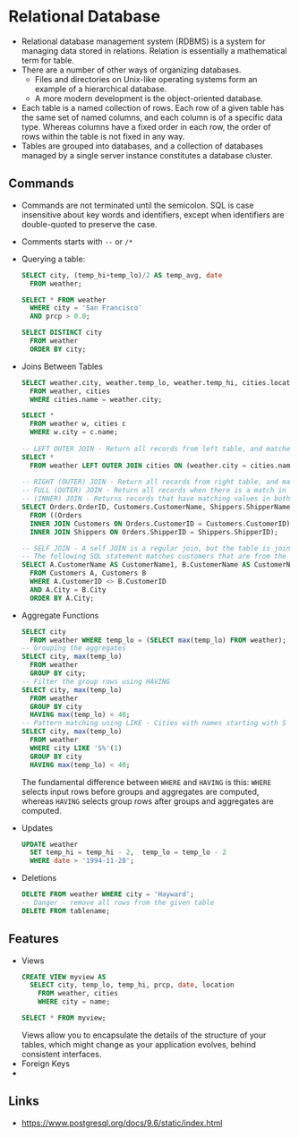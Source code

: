  # Relational Database
- Relational database management system (RDBMS) is a system for managing data stored in relations. Relation is essentially a mathematical term for table.
- There are a number of other ways of organizing databases. 
  - Files and directories on Unix-like operating systems form an example of a hierarchical database. 
  - A more modern development is the object-oriented database.
- Each table is a named collection of rows. Each row of a given table has the same set of named columns, and each column is of a specific data type. Whereas columns have a fixed order in each row, the order of rows within the table is not fixed in any way.
- Tables are grouped into databases, and a collection of databases managed by a single server instance constitutes a database cluster.

## Commands
- Commands are not terminated until the semicolon. SQL is case insensitive about key words and identifiers, except when identifiers are double-quoted to preserve the case.
- Comments starts with `--` or `/*`
- Querying a table: 

  ```sql
  SELECT city, (temp_hi+temp_lo)/2 AS temp_avg, date 
    FROM weather;

  SELECT * FROM weather 
    WHERE city = 'San Francisco' 
    AND prcp > 0.0;

  SELECT DISTINCT city 
    FROM weather 
    ORDER BY city;
  ```
- Joins Between Tables

  ```sql
  SELECT weather.city, weather.temp_lo, weather.temp_hi, cities.location
    FROM weather, cities 
    WHERE cities.name = weather.city;

  SELECT * 
    FROM weather w, cities c 
    WHERE w.city = c.name;
      
  -- LEFT OUTER JOIN - Return all records from left table, and matched records from right table 
  SELECT * 
    FROM weather LEFT OUTER JOIN cities ON (weather.city = cities.name);     
        
  -- RIGHT (OUTER) JOIN - Return all records from right table, and matched records from left table
  -- FULL (OUTER) JOIN - Return all records when there is a match in either left or right table 
  -- (INNER) JOIN - Returns records that have matching values in both tables
  SELECT Orders.OrderID, Customers.CustomerName, Shippers.ShipperName
    FROM ((Orders 
    INNER JOIN Customers ON Orders.CustomerID = Customers.CustomerID) 
    INNER JOIN Shippers ON Orders.ShipperID = Shippers.ShipperID);

  -- SELF JOIN - A self JOIN is a regular join, but the table is joined with itself
  -- The following SQL statement matches customers that are from the same city
  SELECT A.CustomerName AS CustomerName1, B.CustomerName AS CustomerName2, A.City
    FROM Customers A, Customers B
    WHERE A.CustomerID <> B.CustomerID
    AND A.City = B.City
    ORDER BY A.City; 
  ```

- Aggregate Functions

  ```sql
  SELECT city 
    FROM weather WHERE temp_lo = (SELECT max(temp_lo) FROM weather);
  -- Grouping the aggregates
  SELECT city, max(temp_lo) 
    FROM weather 
    GROUP BY city;
  -- Filter the group rows using HAVING
  SELECT city, max(temp_lo)
    FROM weather
    GROUP BY city
    HAVING max(temp_lo) < 40;
  -- Pattern matching using LIKE - Cities with names starting with S
  SELECT city, max(temp_lo)
    FROM weather
    WHERE city LIKE 'S%'(1)
    GROUP BY city
    HAVING max(temp_lo) < 40;
  ```
  The fundamental difference between `WHERE` and `HAVING` is this: `WHERE` selects input rows before groups and aggregates are computed, whereas `HAVING` selects group rows after groups and aggregates are computed. 

- Updates

  ```sql
  UPDATE weather
    SET temp_hi = temp_hi - 2,  temp_lo = temp_lo - 2
    WHERE date > '1994-11-28';
  ```

- Deletions

  ```sql
  DELETE FROM weather WHERE city = 'Hayward';
  -- Danger - remove all rows from the given table
  DELETE FROM tablename;
  ```
## Features
- Views
  ```sql
  CREATE VIEW myview AS
    SELECT city, temp_lo, temp_hi, prcp, date, location
      FROM weather, cities
      WHERE city = name;

  SELECT * FROM myview;
  ```
  Views allow you to encapsulate the details of the structure of your tables, which might change as your application evolves, behind consistent interfaces.
- Foreign Keys
-
## Links 
- https://www.postgresql.org/docs/9.6/static/index.html
